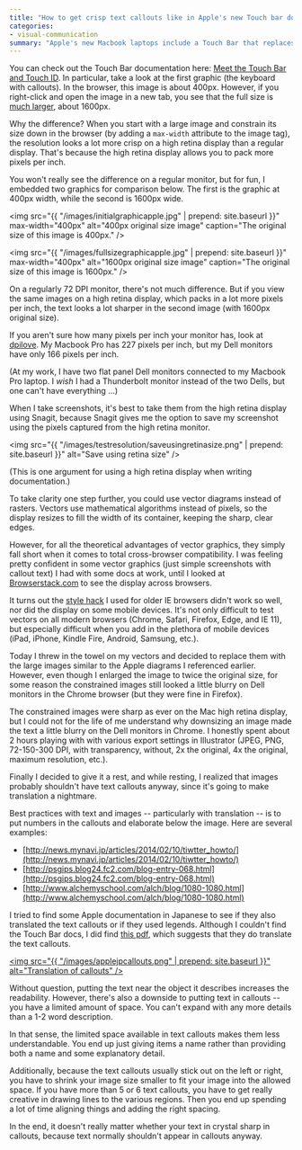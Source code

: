 ```yaml
---
title: "How to get crisp text callouts like in Apple's new Touch bar documentation -- and why you might not want to"
categories:
- visual-communication
summary: "Apple's new Macbook laptops include a Touch Bar that replaces the function keys at the top of the keyboard. You can program these keys with your own custom functions. I was curious to see what the documentation for the Touch Bar looked like. In looking at the Apple docs, the most interesting element is the image sizes -- the original image sizes are 4 times the size of the shown graphic. This technique helps create a sharp, crisp look to text when the large image is constrained in the browser. However, I'm not sure that text callouts are the best strategy for images, especially if you're planning to translate the content."
---
```


You can check out the Touch Bar documentation here: [Meet the Touch Bar and Touch ID](https://help.apple.com/macbookprothunderbolt3/late-2016/#/apdea299d0db). In particular, take a look at the first graphic (the keyboard with callouts). In the browser, this image is about 400px. However, if you right-click and open the image in a new tab, you see that the full size is [much larger](https://help.apple.com/macbookprothunderbolt3/late-2016/en.lproj/Art/P0011_MBP4KeyboardTopView.png), about 1600px.

Why the difference? When you start with a large image and constrain its size down in the browser (by adding a `max-width` attribute to the image tag), the resolution looks a lot more crisp on a high retina display than a regular display. That's because the high retina display allows you to pack more pixels per inch.

You won't really see the difference on a regular monitor, but for fun, I embedded two graphics for comparison below. The first is the graphic at 400px width, while the second is 1600px wide.

<img src="{{ "/images/initialgraphicapple.jpg" | prepend: site.baseurl }}" max-width="400px" alt="400px original size image" caption="The original size of this image is 400px." />

<img src="{{ "/images/fullsizegraphicapple.jpg" | prepend: site.baseurl }}" max-width="400px" alt="1600px original size image" caption="The original size of this image is 1600px." />

On a regularly 72 DPI monitor, there's not much difference. But if you view the same images on a high retina display, which packs in a lot more pixels per inch, the text looks a lot sharper in the second image (with 1600px original size).

If you aren't sure how many pixels per inch your monitor has, look at [dpilove](http://dpi.lv/). My Macbook Pro has 227 pixels per inch, but my Dell monitors have only 166 pixels per inch.

(At my work, I have two flat panel Dell monitors connected to my Macbook Pro laptop. I *wish* I had a Thunderbolt monitor instead of the two Dells, but one can't have everything ...)

When I take screenshots, it's best to take them from the high retina display using Snagit, because Snagit gives me the option to save my screenshot using the pixels captured from the high retina monitor. 

<img src="{{ "/images/testresolution/saveusingretinasize.png" | prepend: site.baseurl }}" alt="Save using retina size" />

(This is one argument for using a high retina display when writing documentation.)

To take clarity one step further, you could use vector diagrams instead of rasters. Vectors use mathematical algorithms instead of pixels, so the display resizes to fill the width of its container, keeping the sharp, clear edges.

However, for all the theoretical advantages of vector graphics, they simply fall short when it comes to total cross-browser compatibility. I was feeling pretty confident in some vector graphics (just simple screenshots with callout text) I had with some docs at work, until I looked at [Browserstack.com](https://www.browserstack.com) to see the display across browsers. 

It turns out the [style hack](https://gist.github.com/larrybotha/7881691) I used for older IE browsers didn't work so well, nor did the display on some mobile devices. It's not only difficult to test vectors on all modern browsers (Chrome, Safari, Firefox, Edge, and IE 11), but especially difficult when you add in the plethora of mobile devices (iPad, iPhone, Kindle Fire, Android, Samsung, etc.).

Today I threw in the towel on my vectors and decided to replace them with the large images similar to the Apple diagrams I referenced earlier. However, even though I enlarged the image to twice the original size, for some reason the constrained images still looked a little blurry on Dell monitors in the Chrome browser (but they were fine in Firefox). 

The constrained images were sharp as ever on the Mac high retina display, but I could not for the life of me understand why downsizing an image made the text a little blurry on the Dell monitors in Chrome. I honestly spent about 2 hours playing with with various export settings in Illustrator (JPEG, PNG, 72-150-300 DPI, with transparency, without, 2x the original, 4x the original, maximum resolution, etc.). 

Finally I decided to give it a rest, and while resting, I realized that images probably shouldn't have text callouts anyway, since it's going to make translation a nightmare. 

Best practices with text and images -- particularly with translation -- is to put numbers in the callouts and elaborate below the image. Here are several examples:

* [http://news.mynavi.jp/articles/2014/02/10/tiwtter_howto/](http://news.mynavi.jp/articles/2014/02/10/tiwtter_howto/)
* [http://psgips.blog24.fc2.com/blog-entry-068.html](http://psgips.blog24.fc2.com/blog-entry-068.html)
* [http://www.alchemyschool.com/alch/blog/1080-1080.html](http://www.alchemyschool.com/alch/blog/1080-1080.html)

I tried to find some Apple documentation in Japanese to see if they also translated the text callouts or if they used legends. Although I couldn't find the Touch Bar docs, I did find [this pdf](https://manuals.info.apple.com/MANUALS/1000/MA1761/ja_JP/macbook_pro_13_2t3_late2016_qs_j.pdf), which suggests that they do translate the text callouts. 

<a href="https://manuals.info.apple.com/MANUALS/1000/MA1761/ja_JP/macbook_pro_13_2t3_late2016_qs_j.pdf"><img src="{{ "/images/applejpcallouts.png" | prepend: site.baseurl }}" alt="Translation of callouts" /></a>

Without question, putting the text near the object it describes increases the readability. However, there's also a downside to putting text in callouts -- you have a limited amount of space. You can't expand with any more details than a 1-2 word description. 

In that sense, the limited space available in text callouts makes them less understandable. You end up just giving items a name rather than providing both a name and some explanatory detail.

Additionally, because the text callouts usually stick out on the left or right, you have to shrink your image size smaller to fit your image into the allowed space. If you have more than 5 or 6 text callouts, you have to get really creative in drawing lines to the various regions. Then you end up spending a lot of time aligning things and adding the right spacing. 

In the end, it doesn't really matter whether your text in crystal sharp in callouts, because text normally shouldn't appear in callouts anyway.




